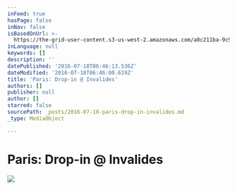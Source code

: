 ```yaml
---
inFeed: true
hasPage: false
inNav: false
isBasedOnUrl: >-
  https://the-grid-user-content.s3-us-west-2.amazonaws.com/a0c211ba-9c9f-4400-9a3f-e42f66e1cfbe.jpg
inLanguage: null
keywords: []
description: ''
datePublished: '2016-07-18T06:46:13.536Z'
dateModified: '2016-07-18T06:46:00.619Z'
title: 'Paris: Drop-in @ Invalides'
authors: []
publisher: null
author: []
starred: false
sourcePath: _posts/2016-07-18-paris-drop-in-invalides.md
_type: MediaObject

---
```

# Paris: Drop-in @ Invalides
![](https://the-grid-user-content.s3-us-west-2.amazonaws.com/a0c211ba-9c9f-4400-9a3f-e42f66e1cfbe.jpg)